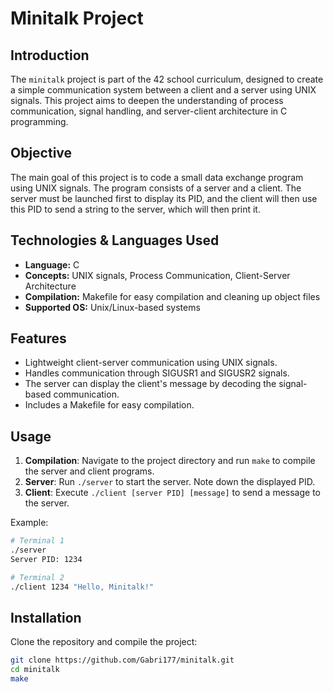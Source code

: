 # Minitalk Project

## Introduction

The `minitalk` project is part of the 42 school curriculum, designed to create a simple communication system between a client and a server using UNIX signals. This project aims to deepen the understanding of process communication, signal handling, and server-client architecture in C programming.

## Objective

The main goal of this project is to code a small data exchange program using UNIX signals. The program consists of a server and a client. The server must be launched first to display its PID, and the client will then use this PID to send a string to the server, which will then print it.

## Technologies & Languages Used

- **Language:** C
- **Concepts:** UNIX signals, Process Communication, Client-Server Architecture
- **Compilation:** Makefile for easy compilation and cleaning up object files
- **Supported OS:** Unix/Linux-based systems


## Features

- Lightweight client-server communication using UNIX signals.
- Handles communication through SIGUSR1 and SIGUSR2 signals.
- The server can display the client's message by decoding the signal-based communication.
- Includes a Makefile for easy compilation.

## Usage

1. **Compilation**: Navigate to the project directory and run `make` to compile the server and client programs.
2. **Server**: Run `./server` to start the server. Note down the displayed PID.
3. **Client**: Execute `./client [server PID] [message]` to send a message to the server.

Example:

```bash
# Terminal 1
./server
Server PID: 1234

# Terminal 2
./client 1234 "Hello, Minitalk!"
```

## Installation
Clone the repository and compile the project:
```bash
git clone https://github.com/Gabri177/minitalk.git
cd minitalk
make
```
